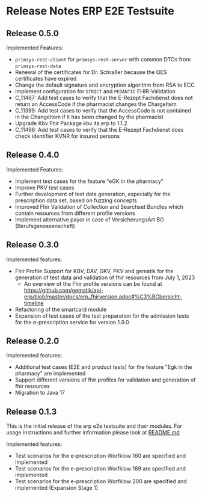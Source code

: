 # Release Notes ERP E2E Testsuite

## Release 0.5.0

Implemented Features:
- `primsys-rest-client` for `primsys-rest-server` with common DTOs from `primsys-rest-data` 
- Renewal of the certificates for Dr. Schraßer because the QES certificates have expired
- Change the default signature and encryption algorithm from RSA to ECC
- Implement configuration for `STRICT`  and `PEDANTIC` FHIR-Validation
- C_11467: Add test cases to verify that the E-Rezept Fachdienst does not return an AccessCode if the pharmacist changes the ChargeItem
- C_11399: Add test cases to verify that the AccessCode is not contained in the ChangeItem if it has been changed by the pharmacist
- Upgrade Kbv Fhir Package kbv.ita.erp to 1.1.2
- C_11498: Add test cases to verify that the E-Rezept Fachdienst does check identifier KVNR for insured persons

## Release 0.4.0

Implemented Features:
- Implement test cases for the feature "eGK in the pharmacy" 
- Improve PKV test cases
- Further development of test data generation, especially for the prescription data set, based on fuzzing concepts
- Improved Fhir Validation of Collection and Searchset Bundles which contain resources from different profile versions
- Implement alternative payor in case of VersicherungsArt BG (Berufsgenossenschaft) 

## Release 0.3.0

Implemented features:
- Fhir Profile Support for KBV, DAV, GKV, PKV and gematik for the generation of test data and
  validation of fhir resources from July 1, 2023
  - An overview of the Fhir profile versions can be found
    at https://github.com/gematik/api-erp/blob/master/docs/erp_fhirversion.adoc#%C3%BCbersicht-timeline
- Refactoring of the smartcard module
- Expansion of test cases of the test preparation for the admission tests for the e-prescription
  service
  for version 1.9.0

## Release 0.2.0

Implemented features:

- Additional test cases (E2E and product tests) for the feature "Egk in the pharmacy" are
  implemented
- Support different versions of fhir profiles for validation and generation of fhir resources
- Migration to Java 17

## Release 0.1.3

This is the initial release of the erp e2e testsuite and their modules.
For usage instructions and further information please look at [README.md](README.md)

Implemented features:

- Test scenarios for the e-prescription Worfklow 160 are specified and implemented
- Test scenarios for the e-prescription Worfklow 169 are specified and implemented
- Test scenarios for the e-prescription Worfklow 200 are specified and
  implemented (Expansion Stage 1)
